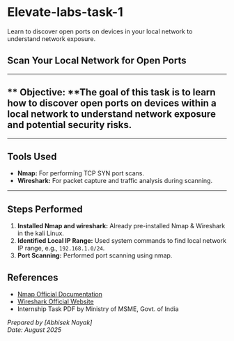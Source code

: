 # Elevate-labs-task-1
Learn to discover open ports on devices in your local network to understand network exposure. 
## Scan Your Local Network for Open Ports  
---
## ** Objective: **The goal of this task is to learn how to discover open ports on devices within a local network to understand network exposure and potential security risks.
---
## Tools Used  
- **Nmap:** For performing TCP SYN port scans.  
- **Wireshark:** For packet capture and traffic analysis during scanning.  
---
## Steps Performed  
1. **Installed Nmap and wireshark:**  Already pre-installed Nmap & Wireshark in the kali Linux.
2. **Identified Local IP Range:** Used system commands to find local network IP range, e.g., `192.168.1.0/24`.
3. **Port Scanning:** Performed port scanning using nmap.

## References  
- [Nmap Official Documentation](https://nmap.org/)  
- [Wireshark Official Website](https://www.wireshark.org/)  
- Internship Task PDF by Ministry of MSME, Govt. of India  








*Prepared by [Abhisek Nayak]*  
*Date: August 2025*

